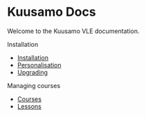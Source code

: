 Kuusamo Docs
============

Welcome to the Kuusamo VLE documentation.

Installation

* [Installation](Installation.md)
* [Personalisation](Personalisation.md)
* [Upgrading](Upgrading.md)

Managing courses

* [Courses](Courses.md)
* [Lessons](Lessons.md)

